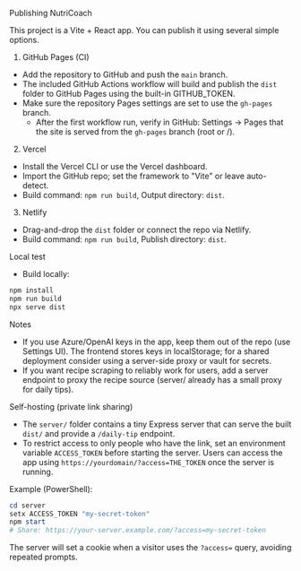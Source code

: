 Publishing NutriCoach

This project is a Vite + React app. You can publish it using several simple options.

1) GitHub Pages (CI)
- Add the repository to GitHub and push the `main` branch.
- The included GitHub Actions workflow will build and publish the `dist` folder to GitHub Pages using the built-in GITHUB_TOKEN.
- Make sure the repository Pages settings are set to use the `gh-pages` branch.
	- After the first workflow run, verify in GitHub: Settings → Pages that the site is served from the `gh-pages` branch (root or /).

2) Vercel
- Install the Vercel CLI or use the Vercel dashboard.
- Import the GitHub repo; set the framework to "Vite" or leave auto-detect.
- Build command: `npm run build`, Output directory: `dist`.

3) Netlify
- Drag-and-drop the `dist` folder or connect the repo via Netlify.
- Build command: `npm run build`, Publish directory: `dist`.

Local test
- Build locally:

```powershell
npm install
npm run build
npx serve dist
```

Notes
- If you use Azure/OpenAI keys in the app, keep them out of the repo (use Settings UI). The frontend stores keys in localStorage; for a shared deployment consider using a server-side proxy or vault for secrets.
- If you want recipe scraping to reliably work for users, add a server endpoint to proxy the recipe source (server/ already has a small proxy for daily tips).

Self-hosting (private link sharing)
- The `server/` folder contains a tiny Express server that can serve the built `dist/` and provide a `/daily-tip` endpoint.
- To restrict access to only people who have the link, set an environment variable `ACCESS_TOKEN` before starting the server. Users can access the app using `https://yourdomain/?access=THE_TOKEN` once the server is running.

Example (PowerShell):
```powershell
cd server
setx ACCESS_TOKEN "my-secret-token"
npm start
# Share: https://your-server.example.com/?access=my-secret-token
```

The server will set a cookie when a visitor uses the `?access=` query, avoiding repeated prompts.